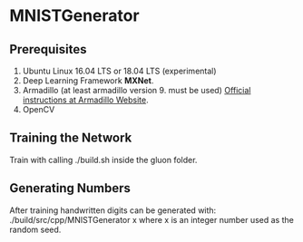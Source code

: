 <!-- (c) https://github.com/MontiCore/monticore -->
# MNISTGenerator

## Prerequisites
1. Ubuntu Linux 16.04 LTS or 18.04 LTS (experimental)
3. Deep Learning Framework **MXNet**.
4. Armadillo (at least armadillo version 9. must be used) [Official instructions at Armadillo Website](http://arma.sourceforge.net/download.html).
4. OpenCV 

## Training the Network
Train with calling ./build.sh inside the gluon folder.

## Generating Numbers
After training handwritten digits can be generated with: ./build/src/cpp/MNISTGenerator x 
where x is an integer number used as the random seed.
